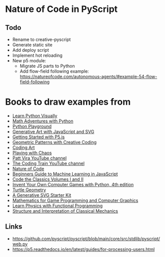 # Nature of Code in PyScript

## Todo

- Rename to creative-pyscript
- Generate static site
- Add deploy script
- Implement hot reloading
- New p5 module:
  - Migrate JS parts to Python
  - Add flow-field following example: https://natureofcode.com/autonomous-agents/#example-54-flow-field-following

# Books to draw examples from

- [Learn Python Visually](https://github.com/tabreturn/processing.py-book)
- [Math Adventures with Python](https://github.com/hackingmath/Math-Adventures/)
- [Python Playground](https://nostarch.com/python-playground-2nd-edition)
- [Generative Art with JavaScript and SVG](https://davidmatthew.ie/generative-art-javascript-svg/)
- [Getting Started with P5.js](https://learning.oreilly.com/library/view/getting-started-with/9781457186769/)
- [Geometric Patterns with Creative Coding](https://github.com/Apress/Geometric-Patterns-with-Creative-Coding)
- [Coding Art](https://github.com/codingart-book/examples)
- [Playing with Chaos](https://github.com/growlybear/chaos)
- [Patt Vira YouTube channel](https://www.youtube.com/@pattvira)
- [The Coding Train YouTube channel](https://www.youtube.com/@TheCodingTrain)
- [Nature of Code](https://natureofcode.com/)
- [Beginners Guide to Machine Learning in JavaScript](https://thecodingtrain.com/tracks/ml5js-beginners-guide/ml5/0-introduction/0-trailer)
- [Code the Classics Volumes I and II](https://magpi.raspberrypi.com/books/code-the-classics-vol-I-2ed)
- [Invent Your Own Computer Games with Python, 4th edition](https://inventwithpython.com/invent4thed/)
- [Turtle Geometry](https://direct.mit.edu/books/oa-monograph/4663/Turtle-GeometryThe-Computer-as-a-Medium-for)
- [A Generative SVG Starter Kit](https://dev.to/georgedoescode/a-generative-svg-starter-kit-5cm1)
- [Mathematics for Game Programming and Computer Graphics](https://github.com/PacktPublishing/Mathematics-for-Game-Programming-and-Computer-Graphics)
- [Learn Physics with Functional Programming](https://nostarch.com/learn-physics-functional-programming)
- [Structure and Interpretation of Classical Mechanics](https://mitp-content-server.mit.edu/books/content/sectbyfn/books_pres_0/9579/sicm_edition_2.zip/book.html)


## Links

- https://github.com/pyscript/pyscript/blob/main/core/src/stdlib/pyscript/web.py
- https://p5.readthedocs.io/en/latest/guides/for-processing-users.html
